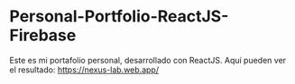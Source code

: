 # Personal-Portfolio-ReactJS-Firebase
Este es mi portafolio personal, desarrollado con ReactJS. Aquí pueden ver el resultado: https://nexus-lab.web.app/
